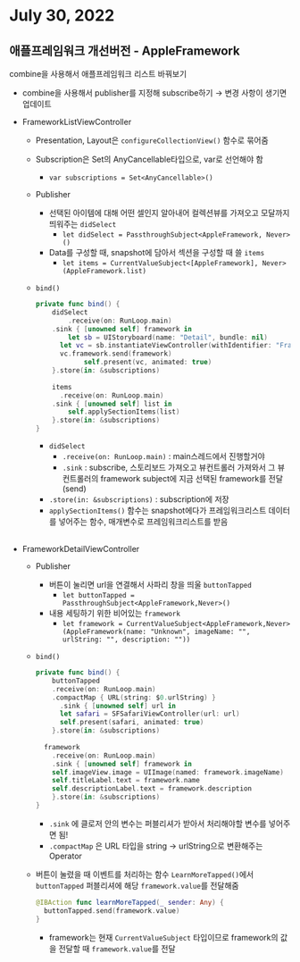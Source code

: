 # July 30, 2022

## 애플프레임워크 개선버전 - AppleFramework
 
combine을 사용해서 애플프레임워크 리스트 바꿔보기
  <br>
- combine을 사용해서 publisher를 지정해 subscribe하기 → 변경 사항이 생기면 업데이트
  <br>
  
- FrameworkListViewController
    - Presentation, Layout은 `configureCollectionView()` 함수로 묶어줌
    - Subscription은 Set의 AnyCancellable타입으로, var로 선언해야 함
        - `var subscriptions = Set<AnyCancellable>()`
    - Publisher
        - 선택된 아이템에 대해 어떤 셀인지 알아내어 컬렉션뷰를 가져오고 모달까지 띄워주는 `didSelect`
            - `let didSelect = PassthroughSubject<AppleFramework, Never>()`
        - Data를 구성할 때, snapshot에 담아서 섹션을 구성할 때 쓸 `items`
            - `let items = CurrentValueSubject<[AppleFramework], Never>(AppleFramework.list)`
    - `bind()`
        
        ```swift
        private func bind() {
        	didSelect 
        		.receive(on: RunLoop.main)
            .sink { [unowned self] framework in
        	    let sb = UIStoryboard(name: "Detail", bundle: nil)
              let vc = sb.instantiateViewController(withIdentifier: "FrameworkDetailViewController") as! FrameworkDetailViewController
              vc.framework.send(framework)
        			self.present(vc, animated: true)
            }.store(in: &subscriptions)
          
        	items
        	  .receive(on: RunLoop.main)
            .sink { [unowned self] list in
        	    self.applySectionItems(list)
            }.store(in: &subscriptions)
        }
        ```
        
        - `didSelect`
            - `.receive(on: RunLoop.main)` : main스레드에서 진행할거야
            - `.sink` : subscribe, 스토리보드 가져오고 뷰컨트롤러 가져와서 그 뷰 컨트롤러의 framework subject에 지금 선택된 framework를 전달 (send)
        - `.store(in: &subscriptions)` : subscription에 저장
        - `applySectionItems()` 함수는 snapshot에다가 프레임워크리스트 데이터를 넣어주는 함수, 매개변수로 프레임워크리스트를 받음
    <br>   
- FrameworkDetailViewController
    - Publisher
        - 버튼이 눌리면 url을 연결해서 사파리 창을 띄울 `buttonTapped`
            - `let buttonTapped = PassthroughSubject<AppleFramework,Never>()`
        - 내용 세팅하기 위한 비어있는 `framework`
            - `let framework = CurrentValueSubject<AppleFramework,Never>(AppleFramework(name: "Unknown", imageName: "", urlString: "", description: ""))`
    - `bind()`
        
        ```swift
        private func bind() {
        	buttonTapped
            .receive(on: RunLoop.main)
            .compactMap { URL(string: $0.urlString) }
        	  .sink { [unowned self] url in
              let safari = SFSafariViewController(url: url)
              self.present(safari, animated: true)
            }.store(in: &subscriptions)
                
          framework
            .receive(on: RunLoop.main)
            .sink { [unowned self] framework in
            self.imageView.image = UIImage(named: framework.imageName)
            self.titleLabel.text = framework.name
            self.descriptionLabel.text = framework.description
            }.store(in: &subscriptions)
        }
        ```
        
        - `.sink` 에 클로저 안의 변수는 퍼블리셔가 받아서 처리해야할 변수를 넣어주면 됨!
        - `.compactMap` 은 URL 타입을 string → urlString으로 변환해주는 Operator
    
    - 버튼이 눌렸을 때 이벤트를 처리하는 함수 `LearnMoreTapped()`에서 `buttonTapped` 퍼블리셔에 해당 `framework.value`를 전달해줌
        
        ```swift
        @IBAction func learnMoreTapped(_ sender: Any) {
          buttonTapped.send(framework.value)
        }
        ```
        
        - framework는 현재 `CurrentValueSubject` 타입이므로 framework의 값을 전달할 때 `framework.value`를 전달
